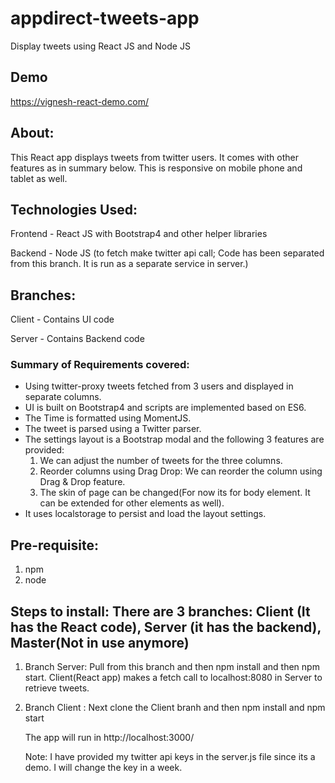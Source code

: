 # appdirect-tweets-app

Display tweets using React JS and Node JS

## Demo
https://vignesh-react-demo.com/

## About:

This React app displays tweets from twitter users. It comes with other features as in summary below. This is responsive on mobile phone and tablet as well.

## Technologies Used:

Frontend - React JS with Bootstrap4 and other helper libraries

Backend - Node JS (to fetch make twitter api call; Code has been separated from this branch. It is run as a separate service in server.) 

## Branches:

Client - Contains UI code

Server - Contains Backend code

### Summary of Requirements covered:

- Using twitter-proxy tweets fetched from 3 users and displayed in separate columns.
- UI is built on Bootstrap4 and scripts are implemented based on ES6.
- The Time is formatted using MomentJS.
- The tweet is parsed using a Twitter parser.
- The settings layout is a Bootstrap modal and the following 3 features are provided:
  1.  We can adjust the number of tweets for the three columns.
  2.  Reorder columns using Drag Drop: We can reorder the column using Drag & Drop feature.
  3.  The skin of page can be changed(For now its for body element. It can be extended for other elements as well).
- It uses localstorage to persist and load the layout settings.

## Pre-requisite:

1.  npm
2.  node

## Steps to install: There are 3 branches: Client (It has the React code), Server (it has the backend), Master(Not in use anymore)

1. Branch Server: Pull from this branch and then npm install and then npm start.
Client(React app) makes a fetch call to localhost:8080 in Server to retrieve tweets.

2.  Branch Client : Next clone the Client branh and then npm install and npm start

    The app will run in http://localhost:3000/

    Note: I have provided my twitter api keys in the server.js file since its a demo. I will change the key in a week.
